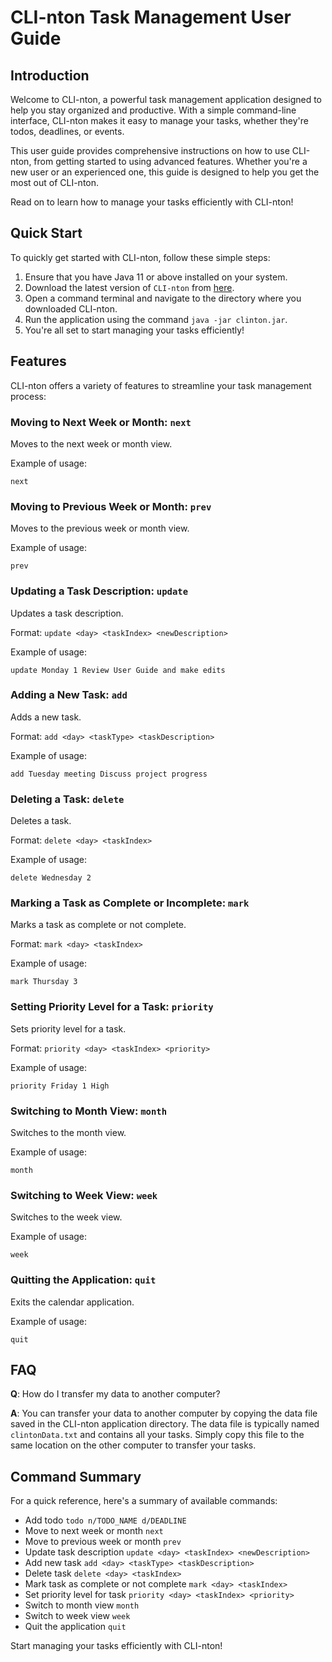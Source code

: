# CLI-nton Task Management User Guide

## Introduction

Welcome to CLI-nton, a powerful task management application designed to help you stay organized and productive. With a simple command-line interface, CLI-nton makes it easy to manage your tasks, whether they're todos, deadlines, or events.

This user guide provides comprehensive instructions on how to use CLI-nton, from getting started to using advanced features. Whether you're a new user or an experienced one, this guide is designed to help you get the most out of CLI-nton.

Read on to learn how to manage your tasks efficiently with CLI-nton!

## Quick Start

To quickly get started with CLI-nton, follow these simple steps:

1. Ensure that you have Java 11 or above installed on your system.
2. Download the latest version of `CLI-nton` from [here](http://link.to/clinton).
3. Open a command terminal and navigate to the directory where you downloaded CLI-nton.
4. Run the application using the command `java -jar clinton.jar`.
5. You're all set to start managing your tasks efficiently!

## Features

CLI-nton offers a variety of features to streamline your task management process:


### Moving to Next Week or Month: `next`

Moves to the next week or month view.

Example of usage:

```
next
```

### Moving to Previous Week or Month: `prev`

Moves to the previous week or month view.

Example of usage:

```
prev
```

### Updating a Task Description: `update`

Updates a task description.

Format: `update <day> <taskIndex> <newDescription>`

Example of usage:

```
update Monday 1 Review User Guide and make edits
```

### Adding a New Task: `add`

Adds a new task.

Format: `add <day> <taskType> <taskDescription>`

Example of usage:

```
add Tuesday meeting Discuss project progress
```

### Deleting a Task: `delete`

Deletes a task.

Format: `delete <day> <taskIndex>`

Example of usage:

```
delete Wednesday 2
```

### Marking a Task as Complete or Incomplete: `mark`

Marks a task as complete or not complete.

Format: `mark <day> <taskIndex>`

Example of usage:

```
mark Thursday 3
```

### Setting Priority Level for a Task: `priority`

Sets priority level for a task.

Format: `priority <day> <taskIndex> <priority>`

Example of usage:

```
priority Friday 1 High
```

### Switching to Month View: `month`

Switches to the month view.

Example of usage:

```
month
```

### Switching to Week View: `week`

Switches to the week view.

Example of usage:

```
week
```

### Quitting the Application: `quit`

Exits the calendar application.

Example of usage:

```
quit
```

## FAQ

**Q**: How do I transfer my data to another computer?

**A**: You can transfer your data to another computer by copying the data file saved in the CLI-nton application directory. The data file is typically named `clintonData.txt` and contains all your tasks. Simply copy this file to the same location on the other computer to transfer your tasks.

## Command Summary

For a quick reference, here's a summary of available commands:

- Add todo `todo n/TODO_NAME d/DEADLINE`
- Move to next week or month `next`
- Move to previous week or month `prev`
- Update task description `update <day> <taskIndex> <newDescription>`
- Add new task `add <day> <taskType> <taskDescription>`
- Delete task `delete <day> <taskIndex>`
- Mark task as complete or not complete `mark <day> <taskIndex>`
- Set priority level for task `priority <day> <taskIndex> <priority>`
- Switch to month view `month`
- Switch to week view `week`
- Quit the application `quit`

Start managing your tasks efficiently with CLI-nton!